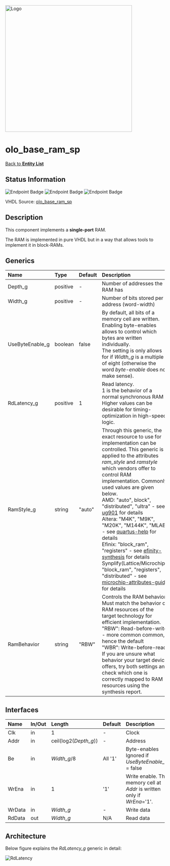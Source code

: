<img src="../Logo.png" alt="Logo" width="400">

# olo_base_ram_sp

[Back to **Entity List**](../EntityList.md)

## Status Information

![Endpoint Badge](https://img.shields.io/endpoint?url=https://storage.googleapis.com/open-logic-badges/coverage/olo_base_ram_sp.json?cacheSeconds=0) ![Endpoint Badge](https://img.shields.io/endpoint?url=https://storage.googleapis.com/open-logic-badges/branches/olo_base_ram_sp.json?cacheSeconds=0) ![Endpoint Badge](https://img.shields.io/endpoint?url=https://storage.googleapis.com/open-logic-badges/issues/olo_base_ram_sp.json?cacheSeconds=0)

VHDL Source: [olo_base_ram_sp](../../src/base/vhdl/olo_base_ram_sp.vhd)

## Description

This component implements a **single-port** RAM. 

The RAM is implemented in pure VHDL but in a way that allows tools to implement it in block-RAMs.

## Generics

| Name            | Type     | Default | Description                                                  |
| :-------------- | :------- | ------- | :----------------------------------------------------------- |
| Depth_g         | positive | -       | Number of addresses the RAM has                              |
| Width_g         | positive | -       | Number of bits stored per address (word-width)               |
| UseByteEnable_g | boolean  | false   | By default, all bits of a memory cell are written. Enabling byte-enables allows to control which bytes are written individually. <br>The setting is only allows for if *Width_g* is a multiple of eight (otherwise the word *byte-enable* does not make sense). |
| RdLatency_g     | positive | 1       | Read latency. <br>1 is the behavior of a normal synchronous RAM<br>Higher values can be desirable for timing-optimization in high-speed logic. |
| RamStyle_g      | string   | "auto"  | Through this generic, the exact resource to use for implementation can be controlled. This generic is applied to the attributes *ram_style* and *ramstyle* which vendors offer to control RAM implementation. Commonly used values are given below.<br>AMD: "auto", block", "distributed", "ultra" - see [ug901](https://docs.amd.com/r/en-US/ug901-vivado-synthesis/RAM_STYLE?tocId=EWhb59DDWEWsMr4arnAICw) for details<br>Altera: "M4K", "M9K", "M20K", "M144K", "MLAB" - see [quartus-help](https://www.intel.com/content/www/us/en/programmable/quartushelp/17.0/hdl/vhdl/vhdl_file_dir_ram.htm) for details<br />Efinix: "block_ram", "registers" - see [efinity-synthesis](https://www.efinixinc.com/docs/efinity-synthesis-v3.9.pdf) for details<br />Synplify(Lattice/Microchip): "block_ram", "registers", "distributed" - see [microchip-attributes-guide](https://ww1.microchip.com/downloads/aemdocuments/documents/fpga/ProductDocuments/ReleaseNotes/microsemi_p201903asp1_attribute_reference.pdf) for details |
| RamBehavior     | string   | "RBW"   | Controls the RAM behavior. Must match the behavior of RAM resources of the target technology for efficient implementation.<br>"RBW": Read-before-write - more common common, hence the default <br>"WBR": Write-before-read<br>If you are unsure what behavior your target device offers, try both settings and check which one is correctly mapped to RAM resources using the synthesis report. |

## Interfaces

| Name   | In/Out | Length                | Default | Description                                                  |
| :----- | :----- | :-------------------- | ------- | :----------------------------------------------------------- |
| Clk    | in     | 1                     | -       | Clock                                                        |
| Addr   | in     | ceil(log2(*Depth_g*)) | -       | Address                                                      |
| Be     | in     | *Width_g*/8           | All '1' | Byte-enables<br>Ignored if *UseByteEnable_g* = false         |
| WrEna  | in     | 1                     | '1'     | Write enable. The memory cell at *Addr* is written only if *WrEna*='1'. |
| WrData | in     | *Width_g*             | -       | Write data                                                   |
| RdData | out    | *Width_g*             | N/A     | Read data                                                    |

## Architecture

Below figure explains the *RdLatency_g* generic in detail:

![RdLatency](./ram/RdLatency_SP.png)







